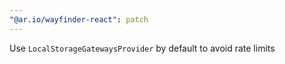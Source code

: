 ```yaml
---
"@ar.io/wayfinder-react": patch
---
```


Use `LocalStorageGatewaysProvider` by default to avoid rate limits
